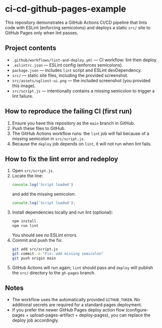 # ci-cd-github-pages-example

This repository demonstrates a GitHub Actions CI/CD pipeline that lints code with ESLint
(enforcing semicolons) and deploys a static `src/` site to GitHub Pages only when lint passes.

## Project contents

- `.github/workflows/lint-and-deploy.yml` — CI workflow: lint then deploy.
- `.eslintrc.json` — ESLint config (enforces semicolons).
- `package.json` — includes `lint` script and ESLint devDependency.
- `src/` — static site files, including the provided screenshot.
- `src/assets/ugliest-ui.png` — the included screenshot (you provided this image).
- `src/script.js` — intentionally contains a missing semicolon to trigger a lint failure.

## How to reproduce the failing CI (first run)

1. Ensure you have this repository as the `main` branch in GitHub.
2. Push these files to GitHub.
3. The GitHub Actions workflow runs: the `lint` job will fail because of a missing semicolon in `src/script.js`.
4. Because the `deploy` job depends on `lint`, it will not run when lint fails.

## How to fix the lint error and redeploy

1. Open `src/script.js`.
2. Locate the line:
   ```js
   console.log('Script loaded')
   ```
   and add the missing semicolon:
   ```js
   console.log('Script loaded');
   ```
3. Install dependencies locally and run lint (optional):
   ```bash
   npm install
   npm run lint
   ```
   You should see no ESLint errors.
4. Commit and push the fix:
   ```bash
   git add src/script.js
   git commit -m "Fix: add missing semicolon"
   git push origin main
   ```
5. GitHub Actions will run again; `lint` should pass and `deploy` will publish the `src/` directory to the `gh-pages` branch.

## Notes

- The workflow uses the automatically provided `GITHUB_TOKEN`. No additional secrets are required for a standard pages deployment.
- If you prefer the newer GitHub Pages deploy action flow (configure-pages + upload-pages-artifact + deploy-pages), you can replace the deploy job accordingly.
